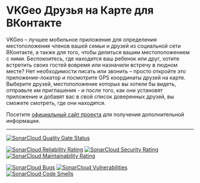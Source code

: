 # VKGeo Друзья на Карте для ВКонтакте

VKGeo  –  лучшее мобильное приложение для определения местоположения членов
вашей  семьи и друзей из социальной сети ВКонтакте, а также для того, чтобы
делиться  вашим  местоположением  с  ними.  Беспокоитесь, где находится ваш
ребенок  или  друг,  хотите  встретить  своих  гостей вовремя или назначили
встречу  в  людном  месте?  Нет  необходимости  писать или звонить – просто
откройте  это  приложение-локатор  и  посмотрите  GPS  координаты друзей на
карте.  Выберите  друзей,  местоположение  которых  вы  хотели  бы  видеть,
отправьте  им  приглашения  -  и после того, как они установят приложение и
добавят  вас  в свой список доверенных друзей, вы сможете смотреть, где они
находятся.

Посетите   [официальный  сайт  проекта](https://vkgeo.sourceforge.io/)  для
получения дополнительной информации.

---

[![SonarCloud Quality Gate Status](https://sonarcloud.io/api/project_badges/measure?project=vkgeo_vkgeo-ios&metric=alert_status)](https://sonarcloud.io/dashboard?id=vkgeo_vkgeo-ios)

[![SonarCloud Reliability Rating](https://sonarcloud.io/api/project_badges/measure?project=vkgeo_vkgeo-ios&metric=reliability_rating)](https://sonarcloud.io/dashboard?id=vkgeo_vkgeo-ios)
[![SonarCloud Security Rating](https://sonarcloud.io/api/project_badges/measure?project=vkgeo_vkgeo-ios&metric=security_rating)](https://sonarcloud.io/dashboard?id=vkgeo_vkgeo-ios)
[![SonarCloud Maintainability Rating](https://sonarcloud.io/api/project_badges/measure?project=vkgeo_vkgeo-ios&metric=sqale_rating)](https://sonarcloud.io/dashboard?id=vkgeo_vkgeo-ios)

[![SonarCloud Bugs](https://sonarcloud.io/api/project_badges/measure?project=vkgeo_vkgeo-ios&metric=bugs)](https://sonarcloud.io/dashboard?id=vkgeo_vkgeo-ios)
[![SonarCloud Vulnerabilities](https://sonarcloud.io/api/project_badges/measure?project=vkgeo_vkgeo-ios&metric=vulnerabilities)](https://sonarcloud.io/dashboard?id=vkgeo_vkgeo-ios)
[![SonarCloud Code Smells](https://sonarcloud.io/api/project_badges/measure?project=vkgeo_vkgeo-ios&metric=code_smells)](https://sonarcloud.io/dashboard?id=vkgeo_vkgeo-ios)
